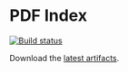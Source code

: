 # PDF Index

[![Build status](https://ci.appveyor.com/api/projects/status/rwfv9sf2bi59n1eo?svg=true)](https://ci.appveyor.com/project/daveraine/pdf-index)

Download the [latest artifacts](https://ci.appveyor.com/api/projects/daveraine/pdf-index/artifacts/PdfIndex.zip).
